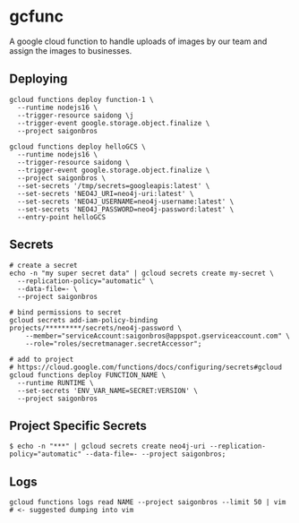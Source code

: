 gcfunc
======

A google cloud function to handle uploads of images by our team and assign the
images to businesses.

Deploying
---------
```
gcloud functions deploy function-1 \
  --runtime nodejs16 \
  --trigger-resource saidong \j
  --trigger-event google.storage.object.finalize \
  --project saigonbros

gcloud functions deploy helloGCS \
  --runtime nodejs16 \
  --trigger-resource saidong \
  --trigger-event google.storage.object.finalize \
  --project saigonbros \
  --set-secrets '/tmp/secrets=googleapis:latest' \
  --set-secrets 'NEO4J_URI=neo4j-uri:latest' \
  --set-secrets 'NEO4J_USERNAME=neo4j-username:latest' \
  --set-secrets 'NEO4J_PASSWORD=neo4j-password:latest' \
  --entry-point helloGCS
```

Secrets
-------
```
# create a secret
echo -n "my super secret data" | gcloud secrets create my-secret \
  --replication-policy="automatic" \
  --data-file=- \
  --project saigonbros

# bind permissions to secret
gcloud secrets add-iam-policy-binding projects/*********/secrets/neo4j-password \
    --member="serviceAccount:saigonbros@appspot.gserviceaccount.com" \
    --role="roles/secretmanager.secretAccessor";

# add to project
# https://cloud.google.com/functions/docs/configuring/secrets#gcloud
gcloud functions deploy FUNCTION_NAME \
  --runtime RUNTIME \
  --set-secrets 'ENV_VAR_NAME=SECRET:VERSION' \
  --project saigonbros
```

Project Specific Secrets
------------------------
```
$ echo -n "***" | gcloud secrets create neo4j-uri --replication-policy="automatic" --data-file=- --project saigonbros;
```

Logs
----
```
gcloud functions logs read NAME --project saigonbros --limit 50 | vim # <- suggested dumping into vim
```
